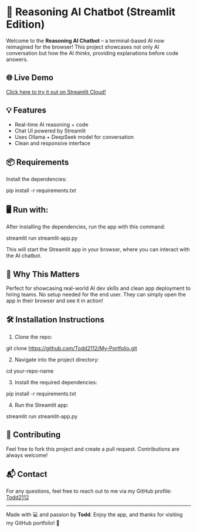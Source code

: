 # 🧠 Reasoning AI Chatbot (Streamlit Edition)

Welcome to the **Reasoning AI Chatbot** – a terminal-based AI now reimagined for the browser! This project showcases not only AI conversation but how the AI *thinks*, providing explanations before code answers. 

## 🌐 Live Demo
[Click here to try it out on Streamlit Cloud!](https://<your-streamlit-app-link>)

## 💡 Features
- Real-time AI reasoning + code
- Chat UI powered by Streamlit
- Uses Ollama + DeepSeek model for conversation
- Clean and responsive interface

## 📦 Requirements
Install the dependencies:

pip install -r requirements.txt

## 🖥 Run with:
After installing the dependencies, run the app with this command:

streamlit run streamlit-app.py

This will start the Streamlit app in your browser, where you can interact with the AI chatbot.

## 🧠 Why This Matters
Perfect for showcasing real-world AI dev skills and clean app deployment to hiring teams. No setup needed for the end user. They can simply open the app in their browser and see it in action!

## 🛠️ Installation Instructions
1. Clone the repo:

git clone https://github.com/Todd2112/My-Portfolio.git



2. Navigate into the project directory:

cd your-repo-name


3. Install the required dependencies:

pip install -r requirements.txt


4. Run the Streamlit app:

streamlit run streamlit-app.py


## 🚀 Contributing
Feel free to fork this project and create a pull request. Contributions are always welcome!

## 📬 Contact
For any questions, feel free to reach out to me via my GitHub profile: [Todd2112](https://github.com/Todd2112)

---

Made with 💻 and passion by **Todd**. Enjoy the app, and thanks for visiting my GitHub portfolio! 🎉

